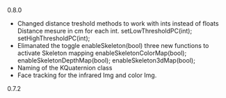 0.8.0
- Changed distance treshold methods to work with ints instead of floats
	Distance mesure in cm for each int.
	  setLowThresholdPC(int);
  	  setHighThresholdPC(int);
- Elimanated the toggle  enableSkeleton(bool)
	three new functions to activate Skeleton mapping
	  	enableSkeletonColorMap(bool);
	    enableSkeletonDepthMap(bool);
	    enableSkeleton3dMap(bool);
 - Naming of the KQuaternion  class
 - Face tracking for the infrared Img and color Img.

0.7.2